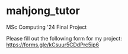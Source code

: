 # mahjong_tutor
MSc Computing '24 Final Project

Please fill out the following form for my project:
https://forms.gle/kCsuur5CDdPrc5ip6
